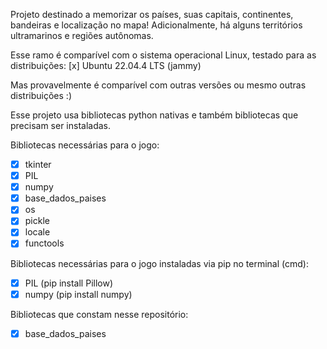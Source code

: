 Projeto destinado a memorizar os países, suas capitais, continentes, bandeiras e localização no mapa! Adicionalmente, há alguns territórios ultramarinos e regiões autônomas.

Esse ramo é comparível com o sistema operacional Linux, testado para as distribuições:
[x] Ubuntu 22.04.4 LTS (jammy)

Mas provavelmente é comparível com outras versões ou mesmo outras distribuições :)

Esse projeto usa bibliotecas python nativas e também bibliotecas que precisam ser instaladas.

Bibliotecas necessárias para o jogo:

- [x] tkinter
- [x] PIL
- [x] numpy
- [x] base_dados_paises
- [x] os
- [x] pickle
- [x] locale
- [x] functools

Bibliotecas necessárias para o jogo instaladas via pip no terminal (cmd):
- [x] PIL (pip install Pillow)
- [x] numpy (pip install numpy)

Bibliotecas que constam nesse repositório:
- [x] base_dados_paises
